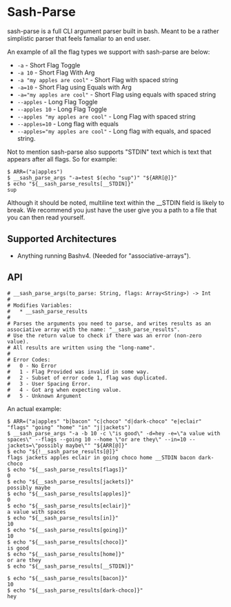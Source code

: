 # Sash-Parse #

sash-parse is a full CLI argument parser built in bash. Meant to be
a rather simplistic parser that feels famaliar to an end user.

An example of all the flag types we support with sash-parse are below:

* `-a` - Short Flag Toggle
* `-a 10` - Short Flag With Arg
* `-a "my apples are cool"` - Short Flag with spaced string
* `-a=10` - Short Flag using Equals with Arg
* `-a="my apples are cool"` - Short Flag using equals with spaced string
* `--apples` - Long Flag Toggle
* `--apples 10` - Long Flag Toggle
* `--apples "my apples are cool"` - Long Flag with spaced string
* `--apples=10` - Long flag with equals
* `--apples="my apples are cool"` - Long flag with equals, and spaced string.

Not to mention sash-parse also supports "STDIN" text which is text that appears after
all flags. So for example:

```
$ ARR=("a|apples")
$ __sash_parse_args "-a=test $(echo "sup")" "${ARR[@]}"
$ echo "${__sash_parse_results[__STDIN]}"
sup
```

Although it should be noted, multiline text within the __STDIN field
is likely to break. We recommend you just have the user give you a path to a
file that you can then read yourself.

## Supported Architectures ##

* Anything running Bashv4. (Needed for "associative-arrays").

## API ##

```
# __sash_parse_args(to_parse: String, flags: Array<String>) -> Int
#
# Modifies Variables:
#   * __sash_parse_results
#
# Parses the arguments you need to parse, and writes results as an associative array with the name: "__sash_parse_results".
# Use the return value to check if there was an error (non-zero value).
# All results are written using the "long-name".
#
# Error Codes:
#   0 - No Error
#   1 - Flag Provided was invalid in some way.
#   2 - Subset of error code 1, flag was duplicated.
#   3 - User Spacing Error.
#   4 - Got arg when expecting value.
#   5 - Unknown Argument
```

An actual example:

```
$ ARR=("a|apples" "b|bacon" "c|choco" "d|dark-choco" "e|eclair" "flags" "going" "home" "in" "j|jackets")
$ __sash_parse_args "-a -b 10 -c \"is good\" -d=hey -e=\"a value with spaces\" --flags --going 10 --home \"or are they\" --in=10 --jackets=\"possibly maybe\"" "${ARR[@]}"
$ echo "${!__sash_parse_results[@]}"
flags jackets apples eclair in going choco home __STDIN bacon dark-choco
$ echo "${__sash_parse_results[flags]}"
0
$ echo "${__sash_parse_results[jackets]}"
possibly maybe
$ echo "${__sash_parse_results[apples]}"
0
$ echo "${__sash_parse_results[eclair]}"
a value with spaces
$ echo "${__sash_parse_results[in]}"
10
$ echo "${__sash_parse_results[going]}"
10
$ echo "${__sash_parse_results[choco]}"
is good
$ echo "${__sash_parse_results[home]}"
or are they
$ echo "${__sash_parse_results[__STDIN]}"

$ echo "${__sash_parse_results[bacon]}"
10
$ echo "${__sash_parse_results[dark-choco]}"
hey
```
